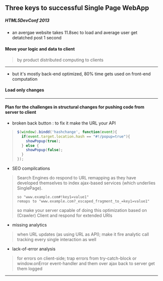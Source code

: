 ## Three keys to successful Single Page WebApp
##### HTML5DevConf 2013


* an avergae website takes 11.8sec to load and average user get detatched post 1 second

#### Move your logic and data to client
> by product distributed computing to clients

---

* but it's mostly back-end optimized, 80% time gets used on front-end computation

#### Load only changes

---

#### Plan for the challenges in structural changes for pushing code from server to client

* broken back button : to fix it make the URL your API
> ```JavaScript
> $(window).bindd('hashchange', function(event){
>   if(event.target.location.hash == "#!/popup=true"){
>     showPopup(true);
>   } else {
>     showPopup(false);
>   }
> });
> ```
>

* SEO compilcations
> Search Engines do respond to URL remapping as they have developed themselves to index ajax-based services (which underlies SinglePage).
> ```
> so "www.example.com#!key1=value1"
> remaps to "www.example.com?_escaped_fragment_to_=key1=value1"
> ```
> so make your server capable of doing this optimization based on (Crawler) Client and respond for extended URIs


* missing analytics
> when URL updates (as using URL as API); make it fire analytic call tracking every single interaction as well

* lack-of-error analysis
> for errors on client-side; trap errors from try-catch-block or window.onError event-handler and them over ajax back to server
> get them logged

---

